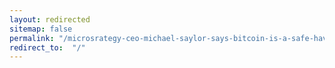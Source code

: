 ```yaml
---
layout: redirected
sitemap: false
permalink: "/microsrategy-ceo-michael-saylor-says-bitcoin-is-a-safe-haven/"
redirect_to:  "/"
---
```

